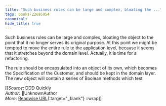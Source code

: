 ```yaml
---
title: "Such business rules can be large and complex, bloating the ..."
tags: books-22695054
canonical: 
hide_title: true
---
```


Such business rules can be large and complex, bloating the object to the point that it no longer serves its original purpose. At this point we might be tempted to move the entire rule to the application level, because it seems that it stretches beyond the domain level. Actually, it is time for a refactoring.

The rule should be encapsulated into an object of its own, which becomes the Specification of the Customer, and should be kept in the domain layer. The new object will contain a series of Boolean methods which test


[[_Source_: DDD Quickly<br>
_Author_: UnknownAuthor<br>
_More_: [Readwise URL](https://readwise.io/open/446271393){:target="_blank"}
::wrap]]